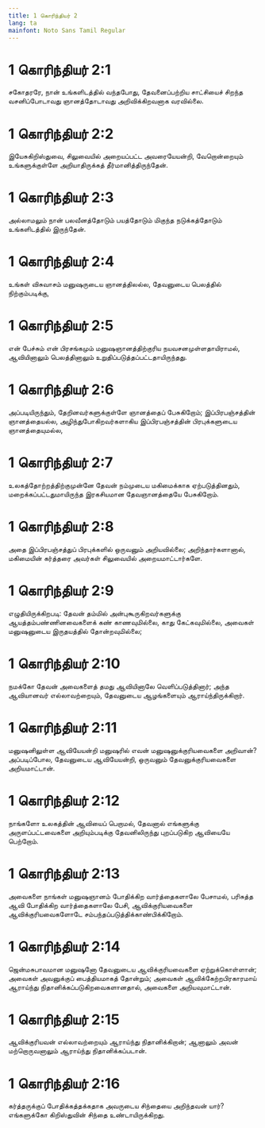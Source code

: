 ```yaml
---
title: 1 கொரிந்தியர் 2
lang: ta
mainfont: Noto Sans Tamil Regular
---
```


# 1 கொரிந்தியர் 2:1

சகோதரரே, நான் உங்களிடத்தில் வந்தபோது, தேவனைப்பற்றிய சாட்சியைச் சிறந்த வசனிப்போடாவது ஞானத்தோடாவது அறிவிக்கிறவனாக வரவில்லை.

# 1 கொரிந்தியர் 2:2

இயேசுகிறிஸ்துவை, சிலுவையில் அறையப்பட்ட அவரையேயன்றி, வேறொன்றையும் உங்களுக்குள்ளே அறியாதிருக்கத் தீர்மானித்திருந்தேன்.

# 1 கொரிந்தியர் 2:3

அல்லாமலும் நான் பலவீனத்தோடும் பயத்தோடும் மிகுந்த நடுக்கத்தோடும் உங்களிடத்தில் இருந்தேன்.

# 1 கொரிந்தியர் 2:4

உங்கள் விசுவாசம் மனுஷருடைய ஞானத்திலல்ல, தேவனுடைய பெலத்தில் நிற்கும்படிக்கு,

# 1 கொரிந்தியர் 2:5

என் பேச்சும் என் பிரசங்கமும் மனுஷஞானத்திற்குரிய நயவசனமுள்ளதாயிராமல், ஆவியினாலும் பெலத்தினாலும் உறுதிப்படுத்தப்பட்டதாயிருந்தது.

# 1 கொரிந்தியர் 2:6

அப்படியிருந்தும், தேறினவர்களுக்குள்ளே ஞானத்தைப் பேசுகிறோம்; இப்பிரபஞ்சத்தின் ஞானத்தையல்ல, அழிந்துபோகிறவர்களாகிய இப்பிரபஞ்சத்தின் பிரபுக்களுடைய ஞானத்தையுமல்ல,

# 1 கொரிந்தியர் 2:7

உலகத்தோற்றத்திற்குமுன்னே தேவன் நம்முடைய மகிமைக்காக ஏற்படுத்தினதும், மறைக்கப்பட்டதுமாயிருந்த இரகசியமான தேவஞானத்தையே பேசுகிறோம்.

# 1 கொரிந்தியர் 2:8

அதை இப்பிரபஞ்சத்துப் பிரபுக்களில் ஒருவனும் அறியவில்லை; அறிந்தார்களானால், மகிமையின் கர்த்தரை அவர்கள் சிலுவையில் அறையமாட்டார்களே.

# 1 கொரிந்தியர் 2:9

எழுதியிருக்கிறபடி: தேவன் தம்மில் அன்புகூருகிறவர்களுக்கு ஆயத்தம்பண்ணினவைகளைக் கண் காணவுமில்லை, காது கேட்கவுமில்லை, அவைகள் மனுஷனுடைய இருதயத்தில் தோன்றவுமில்லை;

# 1 கொரிந்தியர் 2:10

நமக்கோ தேவன் அவைகளைத் தமது ஆவியினாலே வெளிப்படுத்தினார்; அந்த ஆவியானவர் எல்லாவற்றையும், தேவனுடைய ஆழங்களையும் ஆராய்ந்திருக்கிறார்.

# 1 கொரிந்தியர் 2:11

மனுஷனிலுள்ள ஆவியேயன்றி மனுஷரில் எவன் மனுஷனுக்குரியவைகளை அறிவான்? அப்படிப்போல, தேவனுடைய ஆவியேயன்றி, ஒருவனும் தேவனுக்குரியவைகளை அறியமாட்டான்.

# 1 கொரிந்தியர் 2:12

நாங்களோ உலகத்தின் ஆவியைப் பெறாமல், தேவனால் எங்களுக்கு அருளப்பட்டவைகளை அறியும்படிக்கு தேவனிலிருந்து புறப்படுகிற ஆவியையே பெற்றோம்.

# 1 கொரிந்தியர் 2:13

அவைகளை நாங்கள் மனுஷஞானம் போதிக்கிற வார்த்தைகளாலே பேசாமல், பரிசுத்த ஆவி போதிக்கிற வார்த்தைகளாலே பேசி, ஆவிக்குரியவைகளை ஆவிக்குரியவைகளோடே சம்பந்தப்படுத்திக்காண்பிக்கிறோம்.

# 1 கொரிந்தியர் 2:14

ஜென்மசுபாவமான மனுஷனோ தேவனுடைய ஆவிக்குரியவைகளை ஏற்றுக்கொள்ளான்; அவைகள் அவனுக்குப் பைத்தியமாகத் தோன்றும்; அவைகள் ஆவிக்கேற்றபிரகாரமாய் ஆராய்ந்து நிதானிக்கப்படுகிறவைகளானதால், அவைகளை அறியவுமாட்டான்.

# 1 கொரிந்தியர் 2:15

ஆவிக்குரியவன் எல்லாவற்றையும் ஆராய்ந்து நிதானிக்கிறான்; ஆனாலும் அவன் மற்றொருவனாலும் ஆராய்ந்து நிதானிக்கப்படான்.

# 1 கொரிந்தியர் 2:16

கர்த்தருக்குப் போதிக்கத்தக்கதாக அவருடைய சிந்தையை அறிந்தவன் யார்? எங்களுக்கோ கிறிஸ்துவின் சிந்தை உண்டாயிருக்கிறது.

